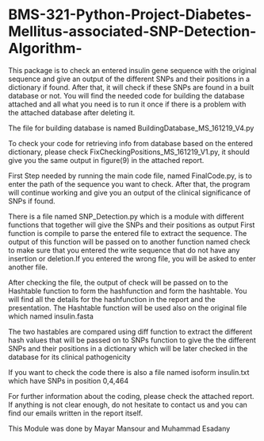 # BMS-321-Python-Project-Diabetes-Mellitus-associated-SNP-Detection-Algorithm-
This package is to check an entered insulin gene sequence with the original sequence and give an output of the different SNPs and their positions in a dictionary if found. After that, it will check if these SNPs are found in a built database or not. You will find the needed code for building the database attached and all what you need is to run it once if there is a problem with the attached database after deleting it. 

The file for building database is named BuildingDatabase_MS_161219_V4.py 

To check your code for retrieving info from database based on the entered dictionary, please check FixCheckingPositions_MS_161219_V1.py, it should give you the same output in figure(9) in the attached report.

First Step needed by running the main code file, named FinalCode.py, is to enter the path of the sequence you want to check. After that, the program will continue working and give you an output of the clinical significance of SNPs if found. 

There is a file named SNP_Detection.py which is a module with different functions that together will give the SNPs and their positions as output
First function is compile to parse the entered file to extract the sequence. The output of this function will be passed on to another function named check to make sure that you entered the write sequence that do not have any insertion or deletion.If you entered the wrong file, you will be asked to enter another file.

After checking the file, the output of check will be passed on to the Hashtable function to form the hashfunction and form the hashtable. You will find all the details for the hashfunction in the report and the presentation. The Hashtable function will be used also on the original file which named insulin.fasta

The two hastables are compared using diff function to extract the different hash values that will be passed on to SNPs function to give the the different SNPs and their positions in a dictionary which will be later checked in the database for its clinical pathogenicity

If you want to check the code there is also a file named isoform insulin.txt which have SNPs in position 0,4,464 

For further information about the coding, please check the attached report. If anything is not clear enough, do not hesitate to contact us and you can find our emails written in the report itself.


This Module was done by Mayar Mansour and Muhammad Esadany
